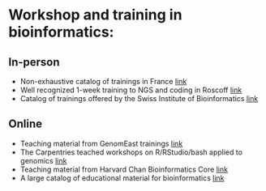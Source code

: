 # Workshop and training in bioinformatics:

## In-person

- Non-exhaustive catalog of trainings in France [link](https://www.france-bioinformatique.fr/formations/)
- Well recognized 1-week training to NGS and coding in Roscoff [link](https://moodle.france-bioinformatique.fr/course/index.php?categoryid=19)
- Catalog of trainings offered by the Swiss Institute of Bioinformatics [link](https://www.sib.swiss/training/upcoming-training-courses)


## Online 

- Teaching material from GenomEast trainings [link](http://genomeast.igbmc.fr/wiki/doku.php?id=training:start) 
- The Carpentries teached workshops on R/RStudio/bash applied to genomics [link](https://datacarpentry.org/lessons/#genomics)
- Teaching material from Harvard Chan Bioinformatics Core [link](https://hbctraining.github.io/Training-modules/)
- A large catalog of educational material for bioinformatics [link](https://glittr.org/?per_page=25&sort_by=stargazers&sort_direction=desc)

